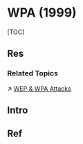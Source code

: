 # WPA (1999)

[TOC]



## Res
### Related Topics
↗ [WEP & WPA Attacks](../../../../../../../Network%20Threats%20&%20Attacks/Link%20Layer%20&%20Physical%20Layer%20Attacks/WiFi%20Attacks%20&%20Cracking/WEP%20&%20WPA%20Attacks.md)



## Intro


## Ref

